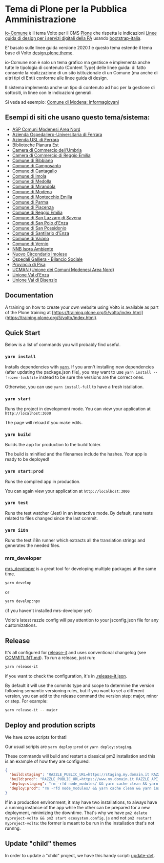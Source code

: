 # Tema di Plone per la Pubblica Amministrazione

[io-Comune](https://www.io-comune.it/) è il tema Volto per il CMS [Plone](https://plone.org/) che rispetta le indicazioni [Linee guida di design per i servizi digitali della PA](https://docs.italia.it/italia/designers-italia/design-linee-guida-docs/it/stabile/index.html) usando [bootstrap-italia](https://italia.github.io/bootstrap-italia/).

E' basato sulle linee guida versione 2020.1 e questo tema estende il tema base di Volto [design.plone.theme](https://github.com/italia/design.plone.theme/).

io-Comune non è solo un tema grafico ma gestisce e implementa anche tutte le tipologia di contenuto (Content Type) delle linee guida: di fatto consente la realizzazione di un sito istituzionale di un Comune (ma anche di altri tipi di Enti) conforme alle linee guida di design.

Il sistema implementa anche un tipo di contenuto ad hoc per la gestione di sottositi, in linee con le indicazioni generali.

Si veda ad esempio:
[Comune di Modena: Informagiovani](https://www.comune.modena.it/informagiovani)

## Esempi di siti che usano questo tema/sistema:

- [ASP Comuni Modenesi Area Nord](https://www.aspareanord.it/)
- [Azienda Ospedaliero-Universitaria di Ferrara](https://www.ospfe.it/)
- [Azienda USL di Ferrara](https://www.ausl.fe.it/)
- [Biblioteche Pianura Est](https://bibest.it)
- [Camera di Commercio dell'Umbria](https://www.umbria.camcom.it/)
- [Camera di Commercio di Reggio Emilia](https://www.re.camcom.gov.it/)
- [Comune di Bibbiano](https://www.comune.bibbiano.re.it/)
- [Comune di Camposanto](https://www.comune.camposanto.mo.it/)
- [Comune di Cantagallo](https://www.comune.cantagallo.po.it/)
- [Comune di Imola](https://www.comune.imola.bo.it)
- [Comune di Medolla](https://www.comune.medolla.mo.it/)
- [Comune di Mirandola](https://www.comune.mirandola.mo.it/)
- [Comune di Modena](https://www.comune.modena.it/)
- [Comune di Montecchio Emilia](https://www.comune.montecchio-emilia.re.it/)
- [Comune di Parma](https://www.comune.parma.it/)
- [Comune di Piacenza](https://www.comune.piacenza.it/)
- [Comune di Reggio Emilia](https://www.comune.re.it/)
- [Comune di San Lazzaro di Savena](https://www.comune.sanlazzaro.bo.it)
- [Comune di San Polo d'Enza](https://www.comune.sanpolodenza.re.it/)
- [Comune di San Possidonio](https://www.comune.sanpossidonio.mo.it/)
- [Comune di Santilario d'Enza](https://www.comune.santilariodenza.re.it/)
- [Comune di Vaiano](https://www.comune.vaiano.po.it/)
- [Comune di Vernio](https://www.comune.vernio.po.it/)
- [NNB Ispra Ambiente](https://www.nnb.isprambiente.it)
- [Nuovo Circondario Imolese](https://www.nuovocircondarioimolese.it)
- [Ospedali Galliera - Bilancio Sociale](https://bilanciosociale.galliera.it)
- [Provincia di Pisa](https://www.provincia.pisa.it/)
- [UCMAN (Unione dei Comuni Modenesi Area Nord)](https://www.unioneareanord.mo.it/)
- [Unione Val d'Enza](https://www.unionevaldenza.it/)
- [Unione Val di Bisenzio](https://www.bisenzio.it/)


## Documentation

A training on how to create your own website using Volto is available as part of the Plone training at [https://training.plone.org/5/volto/index.html](https://training.plone.org/5/volto/index.html).

## Quick Start

Below is a list of commands you will probably find useful.

### `yarn install`

Installs dependencies with [yarn](https://yarnpkg.com/).
If you aren't installing new dependencies (after updating the package.json file), you may want to use `yarn install --frozen-lockfile` instead to be sure the versions are the correct ones.

Otherwise, you can use `yarn install-full` to have a fresh istallation.

### `yarn start`

Runs the project in development mode.
You can view your application at `http://localhost:3000`

The page will reload if you make edits.

### `yarn build`

Builds the app for production to the build folder.

The build is minified and the filenames include the hashes.
Your app is ready to be deployed!

### `yarn start:prod`

Runs the compiled app in production.

You can again view your application at `http://localhost:3000`

### `yarn test`

Runs the test watcher (Jest) in an interactive mode.
By default, runs tests related to files changed since the last commit.

### `yarn i18n`

Runs the test i18n runner which extracts all the translation strings and
generates the needed files.

### mrs_developer

[mrs_developer](https://github.com/collective/mrs-developer) is a great tool
for developing multiple packages at the same time.

```bash
yarn develop
```

or

```bash
yarn develop:npx
```

(if you haven't installed mrs-developer yet)

Volto's latest razzle config will pay attention to your jsconfig.json file
for any customizations.

## Release

It's all configured for [release-it](https://github.com/release-it/release-it) and uses conventional changelog (see [COMMITLINT.md](./COMMITLINT.md)).
To run a release, just run:

```bash
yarn release-it
```

if you want to check the configuration, it's in [.release-it.json](./.release-it.json).

By default it will use the commits type and scope to determine the version following semamtic versioning rules, but if you want to set a different version, you can add to the release command the version step: major, minor or step.
For example:

```bash
yarn release-it -- major
```

## Deploy and prodution scripts

We have some scripts for that!

Our usual scripts are `yarn deploy:prod` or `yarn deploy:staging`.

These commands will build and restart a classical pm2 installation and this is an example of how they are configured:

```json
{
  "build:staging": "RAZZLE_PUBLIC_URL=https://staging.my.domain.it RAZZLE_API_PATH=https://staging.my.domain.it/api PORT=4000 razzle build",
  "build:prod": "RAZZLE_PUBLIC_URL=https://www.my.domain.it RAZZLE_API_PATH=https://www.my.domain.it/api RAZZLE_INTERNAL_API_PATH=http://127.0.0.1:8080/Plone PORT=4000 razzle build",
  "deploy:staging": "rm -rfd node_modules/ && yarn cache clean && yarn install --frozen-lockfile && yarn build:staging && pm2 restart myproject-volto",
  "deploy:prod": "rm -rfd node_modules/ && yarn cache clean && yarn install --frozen-lockfile && yarn build:prod && pm2 delete myproject-volto && pm2 start ecosystem.config.js"
}
```

If in a production environment, it may have two installations, to always have a running instance of the app while the other can be prepared for a new deployment, minimizing the downtime.
That's why we have `pm2 delete myproject-volto && pm2 start ecosystem.config.js` and not `pm2 restart myproject-volto`: the former is meant to be run in the installation that's not runnng.

## Update "child" themes

In order to update a "child" project, we have this handy script: [update-dvt](https://gist.github.com/nzambello/f5db6083635e1d641dbf863355cabff8).
